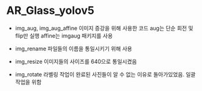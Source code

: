 # AR_Glass_yolov5

- img_aug, img_aug_affine
    이미지 증강을 위해 사용한 코드
    aug는 단순 회전 및 flip만 실행
    affine는 imgaug 패키지를 사용
    
- img_rename
    파일들의 이름을 통일시키기 위해 사용
    
- img_resize
    이미지들의 사이즈를 640으로 통일시켰음
    
- img_rotate
    라벨링 작업이 완료된 사진들이 알 수 없는 이유로
    돌아가있었음. 일괄작업을 위함
